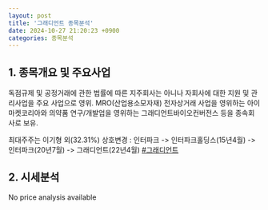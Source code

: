 ```yaml
---
layout: post
title: '그래디언트 종목분석'
date: 2024-10-27 21:20:23 +0900
categories: 종목분석
---
```


## 1. 종목개요 및 주요사업

독점규제 및 공정거래에 관한 법률에 따른 지주회사는 아니나 자회사에 대한 지원 및 관리사업을 주요 사업으로 영위. MRO(산업용소모자재) 전자상거래 사업을 영위하는 아이마켓코리아와 의약품 연구/개발업을 영위하는 그래디언트바이오컨버전스 등을 종속회사로 보유.

최대주주는 이기형 외(32.31%) 상호변경 : 인터파크 -> 인터파크홀딩스(15년4월) -> 인터파크(20년7월) -> 그래디언트(22년4월)
[#그래디언트](#)

## 2. 시세분석

No price analysis available
